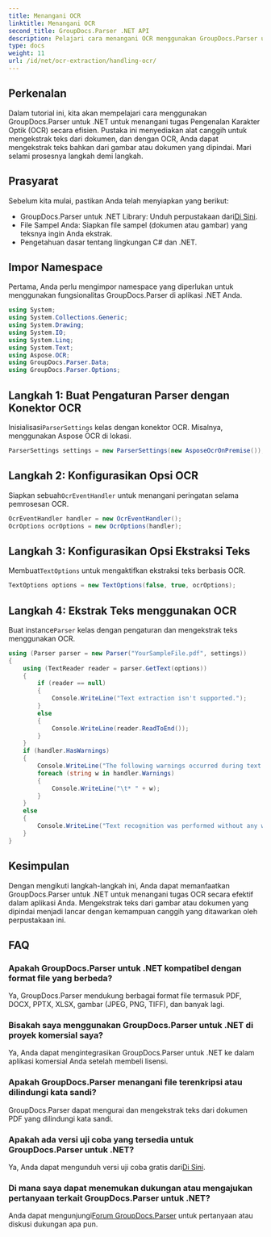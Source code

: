 ```yaml
---
title: Menangani OCR
linktitle: Menangani OCR
second_title: GroupDocs.Parser .NET API
description: Pelajari cara menangani OCR menggunakan GroupDocs.Parser untuk .NET. Ekstrak teks dari gambar dan dokumen yang dipindai secara efisien.
type: docs
weight: 11
url: /id/net/ocr-extraction/handling-ocr/
---
```

## Perkenalan
Dalam tutorial ini, kita akan mempelajari cara menggunakan GroupDocs.Parser untuk .NET untuk menangani tugas Pengenalan Karakter Optik (OCR) secara efisien. Pustaka ini menyediakan alat canggih untuk mengekstrak teks dari dokumen, dan dengan OCR, Anda dapat mengekstrak teks bahkan dari gambar atau dokumen yang dipindai. Mari selami prosesnya langkah demi langkah.
## Prasyarat
Sebelum kita mulai, pastikan Anda telah menyiapkan yang berikut:
- GroupDocs.Parser untuk .NET Library: Unduh perpustakaan dari[Di Sini](https://releases.groupdocs.com/parser/net/).
- File Sampel Anda: Siapkan file sampel (dokumen atau gambar) yang teksnya ingin Anda ekstrak.
- Pengetahuan dasar tentang lingkungan C# dan .NET.

## Impor Namespace
Pertama, Anda perlu mengimpor namespace yang diperlukan untuk menggunakan fungsionalitas GroupDocs.Parser di aplikasi .NET Anda.
```csharp
using System;
using System.Collections.Generic;
using System.Drawing;
using System.IO;
using System.Linq;
using System.Text;
using Aspose.OCR;
using GroupDocs.Parser.Data;
using GroupDocs.Parser.Options;
```
## Langkah 1: Buat Pengaturan Parser dengan Konektor OCR
 Inisialisasi`ParserSettings` kelas dengan konektor OCR. Misalnya, menggunakan Aspose OCR di lokasi.
```csharp
ParserSettings settings = new ParserSettings(new AsposeOcrOnPremise());
```
## Langkah 2: Konfigurasikan Opsi OCR
 Siapkan sebuah`OcrEventHandler` untuk menangani peringatan selama pemrosesan OCR.
```csharp
OcrEventHandler handler = new OcrEventHandler();
OcrOptions ocrOptions = new OcrOptions(handler);
```
## Langkah 3: Konfigurasikan Opsi Ekstraksi Teks
 Membuat`TextOptions` untuk mengaktifkan ekstraksi teks berbasis OCR.
```csharp
TextOptions options = new TextOptions(false, true, ocrOptions);
```
## Langkah 4: Ekstrak Teks menggunakan OCR
 Buat instance`Parser` kelas dengan pengaturan dan mengekstrak teks menggunakan OCR.
```csharp
using (Parser parser = new Parser("YourSampleFile.pdf", settings))
{
    using (TextReader reader = parser.GetText(options))
    {
        if (reader == null)
        {
            Console.WriteLine("Text extraction isn't supported.");
        }
        else
        {
            Console.WriteLine(reader.ReadToEnd());
        }
    }
    if (handler.HasWarnings)
    {
        Console.WriteLine("The following warnings occurred during text recognition:");
        foreach (string w in handler.Warnings)
        {
            Console.WriteLine("\t* " + w);
        }
    }
    else
    {
        Console.WriteLine("Text recognition was performed without any warnings.");
    }
}
```

## Kesimpulan
Dengan mengikuti langkah-langkah ini, Anda dapat memanfaatkan GroupDocs.Parser untuk .NET untuk menangani tugas OCR secara efektif dalam aplikasi Anda. Mengekstrak teks dari gambar atau dokumen yang dipindai menjadi lancar dengan kemampuan canggih yang ditawarkan oleh perpustakaan ini.

## FAQ
### Apakah GroupDocs.Parser untuk .NET kompatibel dengan format file yang berbeda?
Ya, GroupDocs.Parser mendukung berbagai format file termasuk PDF, DOCX, PPTX, XLSX, gambar (JPEG, PNG, TIFF), dan banyak lagi.
### Bisakah saya menggunakan GroupDocs.Parser untuk .NET di proyek komersial saya?
Ya, Anda dapat mengintegrasikan GroupDocs.Parser untuk .NET ke dalam aplikasi komersial Anda setelah membeli lisensi.
### Apakah GroupDocs.Parser menangani file terenkripsi atau dilindungi kata sandi?
GroupDocs.Parser dapat mengurai dan mengekstrak teks dari dokumen PDF yang dilindungi kata sandi.
### Apakah ada versi uji coba yang tersedia untuk GroupDocs.Parser untuk .NET?
 Ya, Anda dapat mengunduh versi uji coba gratis dari[Di Sini](https://releases.groupdocs.com/).
### Di mana saya dapat menemukan dukungan atau mengajukan pertanyaan terkait GroupDocs.Parser untuk .NET?
 Anda dapat mengunjungi[Forum GroupDocs.Parser](https://forum.groupdocs.com/c/parser/17) untuk pertanyaan atau diskusi dukungan apa pun.